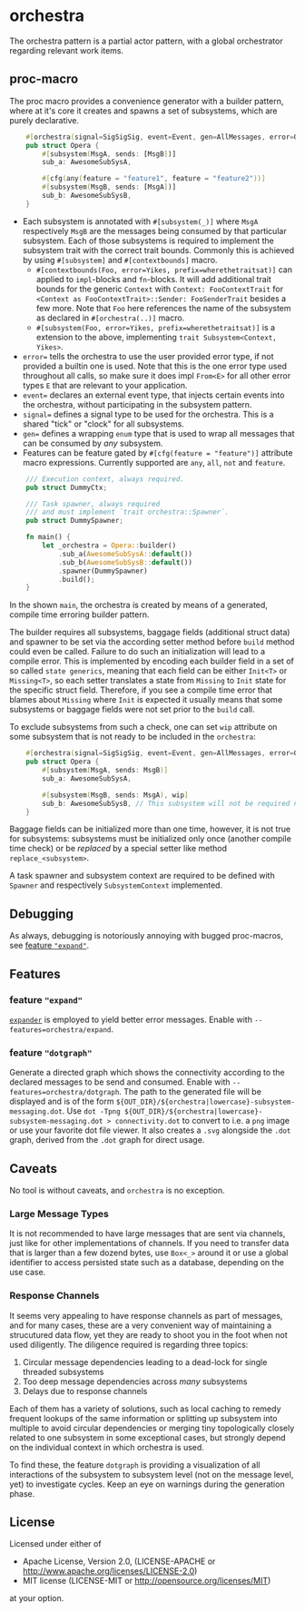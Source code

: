 # orchestra

The orchestra pattern is a partial actor pattern, with a global orchestrator regarding
relevant work items.

## proc-macro

The proc macro provides a convenience generator with a builder pattern,
where at it's core it creates and spawns a set of subsystems, which are purely
declarative.

```rust
    #[orchestra(signal=SigSigSig, event=Event, gen=AllMessages, error=OrchestraError)]
    pub struct Opera {
        #[subsystem(MsgA, sends: [MsgB])]
        sub_a: AwesomeSubSysA,

        #[cfg(any(feature = "feature1", feature = "feature2"))]
        #[subsystem(MsgB, sends: [MsgA])]
        sub_b: AwesomeSubSysB,
    }
```

* Each subsystem is annotated with `#[subsystem(_)]` where `MsgA` respectively `MsgB` are the messages
being consumed by that particular subsystem. Each of those subsystems is required to implement the subsystem
trait with the correct trait bounds. Commonly this is achieved
by using `#[subsystem]` and `#[contextbounds]` macro.
  * `#[contextbounds(Foo, error=Yikes, prefix=wherethetraitsat)]` can applied to `impl`-blocks and `fn`-blocks. It will add additional trait bounds for the generic `Context` with `Context: FooContextTrait` for `<Context as FooContextTrait>::Sender: FooSenderTrait` besides a few more. Note that `Foo` here references the name of the subsystem as declared in `#[orchestra(..)]` macro.
  * `#[subsystem(Foo, error=Yikes, prefix=wherethetraitsat)]` is a extension to the above, implementing `trait Subsystem<Context, Yikes>`.
* `error=` tells the orchestra to use the user provided
error type, if not provided a builtin one is used. Note that this is the one error type used throughout all calls, so make sure it does impl `From<E>` for all other error types `E` that are relevant to your application.
* `event=` declares an external event type, that injects certain events
into the orchestra, without participating in the subsystem pattern.
* `signal=` defines a signal type to be used for the orchestra. This is a shared "tick" or "clock" for all subsystems.
* `gen=` defines a wrapping `enum` type that is used to wrap all messages that can be consumed by _any_ subsystem.
* Features can be feature gated by `#[cfg(feature = "feature")]` attribute macro expressions. Currently supported are `any`, `all`, `not` and `feature`.

```rust
    /// Execution context, always required.
    pub struct DummyCtx;

    /// Task spawner, always required
    /// and must implement `trait orchestra::Spawner`.
    pub struct DummySpawner;

    fn main() {
        let _orchestra = Opera::builder()
            .sub_a(AwesomeSubSysA::default())
            .sub_b(AwesomeSubSysB::default())
            .spawner(DummySpawner)
            .build();
    }
```

In the shown `main`, the orchestra is created by means of a generated, compile time erroring
builder pattern.

The builder requires all subsystems, baggage fields (additional struct data) and spawner to be
set via the according setter method before `build` method could even be called. Failure to do
such an initialization will lead to a compile error. This is implemented by encoding each
builder field in a set of so called `state generics`, meaning that each field can be either
`Init<T>` or `Missing<T>`, so each setter translates a state from `Missing` to `Init` state
for the specific struct field. Therefore, if you see a compile time error that blames about
`Missing` where `Init` is expected it usually means that some subsystems or baggage fields were
not set prior to the `build` call.

To exclude subsystems from such a check, one can set `wip` attribute on some subsystem that
is not ready to be included in the `orchestra`:

```rust
    #[orchestra(signal=SigSigSig, event=Event, gen=AllMessages, error=OrchestraError)]
    pub struct Opera {
        #[subsystem(MsgA, sends: MsgB)]
        sub_a: AwesomeSubSysA,

        #[subsystem(MsgB, sends: MsgA), wip]
        sub_b: AwesomeSubSysB, // This subsystem will not be required nor allowed to be set
    }
```

Baggage fields can be initialized more than one time, however, it is not true for subsystems:
subsystems must be initialized only once (another compile time check) or be _replaced_ by
a special setter like method `replace_<subsystem>`.

A task spawner and subsystem context are required to be defined with `Spawner` and respectively `SubsystemContext` implemented.

## Debugging

As always, debugging is notoriously annoying with bugged proc-macros, see [feature `"expand"`](#feature-expand).

## Features

### feature `"expand"`

[`expander`](https://github.com/drahnr/expander) is employed to yield better
error messages. Enable with `--features=orchestra/expand`.

### feature `"dotgraph"`

Generate a directed graph which shows the connectivity according to the
declared messages to be send and consumed. Enable with `--features=orchestra/dotgraph`.
The path to the generated file will be displayed and is of the form
`${OUT_DIR}/${orchestra|lowercase}-subsystem-messaging.dot`.
Use `dot -Tpng ${OUT_DIR}/${orchestra|lowercase}-subsystem-messaging.dot > connectivity.dot` to
convert to i.e. a `png` image or use your favorite dot file viewer.
It also creates a `.svg` alongside the `.dot` graph, derived from the `.dot` graph for
direct usage.

## Caveats

No tool is without caveats, and `orchestra` is no exception.

### Large Message Types

It is not recommended to have large messages that are sent via channels, just like for other
implementations of channels.
If you need to transfer data that is larger than a few dozend bytes, use `Box<_>` around it or use a global identifier to access persisted state such as a database, depending on the use case.

### Response Channels

It seems very appealing to have response channels as part of messages, and for many cases,
these are a very convenient way of maintaining a strucutured data flow, yet they are ready
to shoot you in the foot when not used diligently. The diligence required is regarding three
topics:

1. Circular message dependencies leading to a dead-lock for single threaded subsystems
2. Too deep message dependencies across _many_ subsystems
3. Delays due to response channels

Each of them has a variety of solutions, such as local caching to remedy frequent lookups of the same information or splitting up subsystem into multiple to avoid circular dependencies or merging tiny topologically closely related to one subsystem in some exceptional cases, but strongly depend on the individual context in which orchestra is used.

To find these, the feature `dotgraph` is providing a visualization of all interactions of the subsystem to subsystem level (not on the message level, yet) to investigate cycles.
Keep an eye on warnings during the generation phase.

## License

Licensed under either of

* Apache License, Version 2.0, (LICENSE-APACHE or <http://www.apache.org/licenses/LICENSE-2.0>)
* MIT license (LICENSE-MIT or <http://opensource.org/licenses/MIT>)

at your option.
